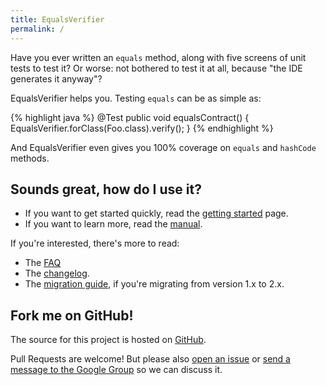 ```yaml
---
title: EqualsVerifier
permalink: /
---
```

Have you ever written an `equals` method, along with five screens of unit tests to test it? Or worse: not bothered to test it at all, because "the IDE generates it anyway"?

EqualsVerifier helps you. Testing `equals` can be as simple as:

{% highlight java %}
@Test
public void equalsContract() {
    EqualsVerifier.forClass(Foo.class).verify();
}
{% endhighlight %}

And EqualsVerifier even gives you 100% coverage on `equals` and `hashCode` methods.


Sounds great, how do I use it?
---
* If you want to get started quickly, read the [getting started](/equalsverifier/manual/gettingstarted) page.
* If you want to learn more, read the [manual](/equalsverifier/manual).

If you're interested, there's more to read:

* The [FAQ](/equalsverifier/faq)
* The [changelog](/equalsverifier/changelog).
* The [migration guide](/equalsverifier/migration1to2), if you're migrating from version 1.x to 2.x.


Fork me on GitHub!
------------------
The source for this project is hosted on [GitHub](https://github.com/jqno/equalsverifier).

Pull Requests are welcome! But please also [open an issue](https://github.com/jqno/equalsverifier/issues) or [send a message to the Google Group](https://groups.google.com/forum/?fromgroups#!forum/equalsverifier) so we can discuss it.

